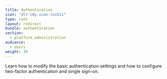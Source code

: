 ```yaml
---
title: Authentication
icon: "dlt-c8y-icon-lock11"
type: root
layout: redirect
bundle: authentication
section:
  - platform_administration
audience:
  - Users
weight: 30
---
```


Learn how to modify the basic authentication settings and how to configure two-factor authentication and single sign-on.

